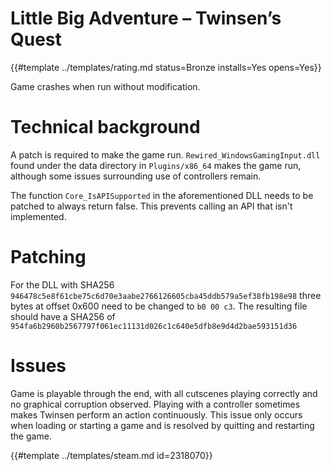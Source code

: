 # Little Big Adventure – Twinsen’s Quest
<!-- script:Aliases [] -->

{{#template ../templates/rating.md status=Bronze installs=Yes opens=Yes}}

Game crashes when run without modification.

# Technical background

A patch is required to make the game run. `Rewired_WindowsGamingInput.dll` found under the data directory in `Plugins/x86_64` makes the game run, although some issues surrounding use of controllers remain. 

The function `Core_IsAPISupported` in the aforementioned DLL needs to be patched to always return false. This prevents calling an API that isn't implemented.

# Patching

For the DLL with SHA256 `946478c5e8f61cbe75c6d70e3aabe2766126605cba45ddb579a5ef38fb198e98` three bytes at offset 0x600 need to be changed to `b0 00 c3`. The resulting file should have a SHA256 of `954fa6b2960b2567797f061ec11131d026c1c640e5dfb8e9d4d2bae593151d36`

# Issues

Game is playable through the end, with all cutscenes playing correctly and no graphical corruption observed. Playing with a controller sometimes makes Twinsen perform an action continuously. This issue only occurs when loading or starting a game and is resolved by quitting and restarting the game.

{{#template ../templates/steam.md id=2318070}}
